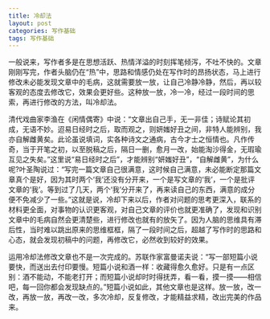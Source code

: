 ```yaml
---
title: 冷却法
layout: post
categories: 写作基础
tags: 写作基础
---
```


一般说来，写作者多是在思想活跃、热情洋溢的时刻挥笔倾泻，不吐不快的。文章刚刚写完，作者头脑仍在“热”中，思路和情感仍处在写作时的昂扬状态，马上进行修改未必能发现文章中的毛病，这就需要放一放，让自己冷静冷静，然后，再以较客观的态度去修改它，效果会更好些。这种放一放，冷一冷，经过一段时间的思索，再进行修改的方法，叫冷却法。

清代戏曲家李渔在《闲情偶寄》中说：“文章出自己手，无一非佳；诗赋论其初成，无语不妙。迢易日经时之后，取而观之，则妍媸好丑之间，非特人能辨别，我亦自解雌黄矣。此论虽说填词，实各种诗文之通病，古今才士之恒情也。凡作传奇，当于开笔之初，以至脱稿之后，隔日一删，愈月一改，始能淘沙得金，无瑕瑜互见之失矣。”这里说“易日经时之后”，才能辨别“妍媸好丑”，“自解雌黄”，为什么呢?叶圣陶说过：“写完一篇文章自己很满意，这时候自己满意，未必能断定那篇文章真个是好，因为其时两个‘我’还没有分开来，一个是写文章的‘我’，一个是批评文章的‘我’。等到过了几天，两个‘我’分开来了，再来读自己的东西，满意的成分便不免减少了一些。”这就是说，冷却下来以后，作者对问题的思考更深入，联系的材料更全面，对事物的认识更客观，对自己文章的评价也就更准确了，发现和识别文章中的毛病自然会更清楚些，进行修改也就有的放矢了。因为人脑的思维具有滞后性，当时难以跳出原来的思维框框，隔了一段时间之后，超越了写作时的思路和心态，就会发现初稿中的问题，再修改它，必然收到较好的效果。

运用冷却法修改文章也不是一次完成的。苏联作家富曼诺夫说：“写一部短篇小说要快，而送出去付印要慢。短篇小说和酒一样：收藏得愈久愈好。只是有一点区别：酒不能动，不能老打开；而短篇小说却时时得抚弄，看一看，摸一摸——相信吧，每一回你都会发现缺点的。”短篇小说如此，其他文章也是这样。放一放，改一改，再放一放，再改一改，多次冷却，反复修改，才能精益求精，改出完美的作品来。 